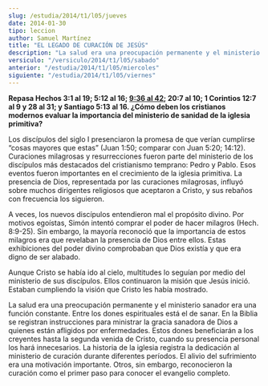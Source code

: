 ```yaml
---
slug: /estudia/2014/t1/l05/jueves
date: 2014-01-30
tipo: leccion
author: Samuel Martínez
title: "EL LEGADO DE CURACIÓN DE JESÚS"
description: "La salud era una preocupación permanente y el ministerio sanador era una  función constante. Entre los dones espirituales está el de sanar. En la Biblia  se registran instrucciones para ministrar la gracia sanadora de Dios a quienes  están afligidos por enfermedades."
versiculo: "/versiculo/2014/t1/l05/sabado"
anterior: "/estudia/2014/t1/l05/miercoles"
siguiente: "/estudia/2014/t1/l05/viernes"
---
```


**Repasa Hechos 3:1 al 19; 5:12 al 16; [9:36 al 42](/bibli/44/9/36); 20:7 al 10; 1 Corintios 12:7 al 9 y 28 al 31; y Santiago 5:13 al 16. ¿Cómo deben los cristianos modernos evaluar la importancia del ministerio de sanidad de la iglesia primitiva?**

Los discípulos del siglo I presenciaron la promesa de que verían cumplirse “cosas mayores que estas” (Juan 1:50; comparar con Juan 5:20; 14:12). Curaciones milagrosas y resurrecciones fueron parte del ministerio de los discípulos más destacados del cristianismo temprano: Pedro y Pablo. Esos eventos fueron importantes en el crecimiento de la iglesia primitiva. La presencia de Dios, representada por las curaciones milagrosas, influyó sobre muchos dirigentes religiosos que aceptaron a Cristo, y sus rebaños con frecuencia los siguieron.

A veces, los nuevos discípulos entendieron mal el propósito divino. Por motivos egoístas, Simón intentó comprar el poder de hacer milagros (Hech. 8:9-25). Sin embargo, la mayoría reconoció que la importancia de estos milagros era que revelaban la presencia de Dios entre ellos. Estas exhibiciones del poder divino comprobaban que Dios existía y que era digno de ser alabado.

Aunque Cristo se había ido al cielo, multitudes lo seguían por medio del ministerio de sus discípulos. Ellos continuaron la misión que Jesús inició. Estaban cumpliendo la visión que Cristo les había mostrado.

La salud era una preocupación permanente y el ministerio sanador era una función constante. Entre los dones espirituales está el de sanar. En la Biblia se registran instrucciones para ministrar la gracia sanadora de Dios a quienes están afligidos por enfermedades. Estos dones beneficiarán a los creyentes hasta la segunda venida de Cristo, cuando su presencia personal los hará innecesarios. La historia de la iglesia registra la dedicación al ministerio de curación durante diferentes períodos. El alivio del sufrimiento era una motivación importante. Otros, sin embargo, reconocieron la curación como el primer paso para conocer el evangelio completo.
